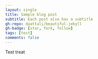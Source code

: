 ```yaml
---
layout: single
title: Sample blog post
subtitle: Each post also has a subtitle
gh-repo: daattali/beautiful-jekyll
gh-badge: [star, fork, follow]
tags: [test]
comments: false
---
```

Test treat